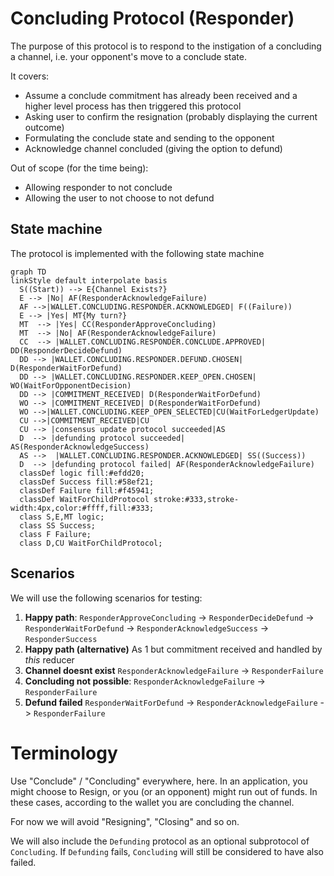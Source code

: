 # Concluding Protocol (Responder)

The purpose of this protocol is to respond to the instigation of a concluding a channel, i.e. your opponent's move to a conclude state.

It covers:

- Assume a conclude commitment has already been received and a higher level process has then triggered this protocol
- Asking user to confirm the resignation (probably displaying the current outcome)
- Formulating the conclude state and sending to the opponent
- Acknowledge channel concluded (giving the option to defund)

Out of scope (for the time being):

- Allowing responder to not conclude
- Allowing the user to not choose to not defund

## State machine

The protocol is implemented with the following state machine

```mermaid
graph TD
linkStyle default interpolate basis
  S((Start)) --> E{Channel Exists?}
  E --> |No| AF(ResponderAcknowledgeFailure)
  AF -->|WALLET.CONCLUDING.RESPONDER.ACKNOWLEDGED| F((Failure))
  E --> |Yes| MT{My turn?}
  MT  --> |Yes| CC(ResponderApproveConcluding)
  MT  --> |No| AF(ResponderAcknowledgeFailure)
  CC  --> |WALLET.CONCLUDING.RESPONDER.CONCLUDE.APPROVED| DD(ResponderDecideDefund)
  DD --> |WALLET.CONCLUDING.RESPONDER.DEFUND.CHOSEN| D(ResponderWaitForDefund)
  DD --> |WALLET.CONCLUDING.RESPONDER.KEEP_OPEN.CHOSEN| WO(WaitForOpponentDecision)
  DD --> |COMMITMENT_RECEIVED| D(ResponderWaitForDefund)
  WO --> |COMMITMENT_RECEIVED| D(ResponderWaitForDefund)
  WO -->|WALLET.CONCLUDING.KEEP_OPEN_SELECTED|CU(WaitForLedgerUpdate)
  CU -->|COMMITMENT_RECEIVED|CU
  CU --> |consensus update protocol succeeded|AS
  D  --> |defunding protocol succeeded| AS(ResponderAcknowledgeSuccess)
  AS -->  |WALLET.CONCLUDING.RESPONDER.ACKNOWLEDGED| SS((Success))
  D  --> |defunding protocol failed| AF(ResponderAcknowledgeFailure)
  classDef logic fill:#efdd20;
  classDef Success fill:#58ef21;
  classDef Failure fill:#f45941;
  classDef WaitForChildProtocol stroke:#333,stroke-width:4px,color:#ffff,fill:#333;
  class S,E,MT logic;
  class SS Success;
  class F Failure;
  class D,CU WaitForChildProtocol;
```

## Scenarios

We will use the following scenarios for testing:

1. **Happy path**: `ResponderApproveConcluding` -> `ResponderDecideDefund` -> `ResponderWaitForDefund` -> `ResponderAcknowledgeSuccess` -> `ResponderSuccess`
2. **Happy path (alternative)**
   As 1 but commitment received and handled by _this_ reducer
3. **Channel doesnt exist** `ResponderAcknowledgeFailure` -> `ResponderFailure`
4. **Concluding not possible**: `ResponderAcknowledgeFailure` -> `ResponderFailure`
5. **Defund failed** `ResponderWaitForDefund` -> `ResponderAcknowledgeFailure` -> `ResponderFailure`

# Terminology

Use "Conclude" / "Concluding" everywhere, here. In an application, you might choose to Resign, or you (or an opponent) might run out of funds. In these cases, according to the wallet you are concluding the channel.

For now we will avoid "Resigning", "Closing" and so on.

We will also include the `Defunding` protocol as an optional subprotocol of `Concluding`. If `Defunding` fails, `Concluding` will still be considered to have also failed.
